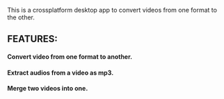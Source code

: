 This is a crossplatform desktop app to convert videos from one format to the other. 
## FEATURES:
  #### Convert video from one format to another.
  #### Extract audios from a video as mp3.
  #### Merge two videos into one.
